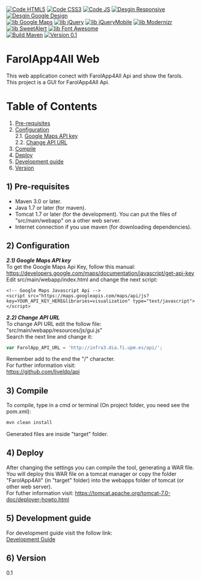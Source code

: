 [![Code HTML5](https://img.shields.io/badge/code-HTML5-blue.svg)](https://www.w3.org/TR/html5/)
[![Code CSS3](https://img.shields.io/badge/code-CSS3-blue.svg)](http://www.w3schools.com/css/css3_intro.asp)
[![Code JS](https://img.shields.io/badge/code-JS-blue.svg)](http://www.w3schools.com/js/)
[![Desgin Responsive](https://img.shields.io/badge/design-Responsive-blue.svg)](http://www.w3schools.com/html/html_responsive.asp)
[![Desgin Google Design](https://img.shields.io/badge/design-Google%20Design-blue.svg)](https://design.google.com/)  
[![lib Google Maps](https://img.shields.io/badge/lib-Google%20Maps-green.svg)](https://developers.google.com/maps/documentation/javascript/)
[![lib jQuery](https://img.shields.io/badge/lib-jQuery-green.svg)](https://jquery.com/)
[![lib jQueryMobile](https://img.shields.io/badge/lib-jQuery%20Mobile-green.svg)](https://jquerymobile.com/)
[![lib Modernizr](https://img.shields.io/badge/lib-Modernizr-green.svg)](https://modernizr.com/)
[![lib SweetAlert](https://img.shields.io/badge/lib-Bootstrap-green.svg)](http://getbootstrap.com/)
[![lib Font Awesome](https://img.shields.io/badge/lib-Font%20Awesome-green.svg)](http://fontawesome.io/)  
[![Build Maven](https://img.shields.io/badge/build-Maven-lightgrey.svg)](https://maven.apache.org/)
[![Version 0.1](https://img.shields.io/badge/Version-0.1-lightgrey.svg)](#version)

# FarolApp4All Web
This web application conect with FarolApp4All Api and show the farols.  
This project is a GUI for FarolApp4All Api.


# Table of Contents
1. [Pre-requisites](#pre-requisites)
2. [Configuration](#configuration)  
2.1. [Google Maps API key](#googleMapsApiKey)  
2.2. [Change API URL](#changeAPI_URL)  
3. [Compile](#compile)
4. [Deploy](#deploy)
5. [Development guide](#developmentGuide)
6. [Version](#version)  
  

## 1) Pre-requisites <a name="pre-requisites"></a>
* Maven 3.0 or later.
* Java 1.7 or later (for maven).
* Tomcat 1.7 or later (for the development). You can put the files of "src/main/webapp" on a other web server.
* Internet connection if you use maven (for downloading dependencies).

## 2) Configuration <a name="configuration"></a>
***2.1) Google Maps API key*** <a name="googleMapsApiKey"></a>   
To get the Google Maps Api Key, follow this manual:  
https://developers.google.com/maps/documentation/javascript/get-api-key  
Edit src/main/webapp/index.html and change the next script:  
```
<!-- Google Maps Javascript Api -->
<script src="https://maps.googleapis.com/maps/api/js?key=YOUR_API_KEY_HERE&libraries=visualization" type="text/javascript"></script>
```

***2.2) Change API URL*** <a name="changeAPI_URL"></a>  
To change API URL edit the follow file:  
"src/main/webapp/resources/js/gui.js"  
Search the next line and change it:  
```js
var FarolApp_API_URL = 'http://infra3.dia.fi.upm.es/api/';
```
Remember add to the end the "/" character.  
For further information visit:  
https://github.com/liveldp/api  

## 3) Compile <a name="compile"></a>

To compile, type in a cmd or terminal (On project folder, you need see the pom.xml):
```sh
mvn clean install
```

Generated files are inside "target" folder. 

## 4) Deploy <a name="deploy"></a>

After changing the settings you can compile the tool, generating a WAR file. You will deploy this WAR file on a tomcat manager or copy the folder "FarolApp4All" (in "target" folder) into the webapps folder of tomcat (or other web server).  
For futher information visit: https://tomcat.apache.org/tomcat-7.0-doc/deployer-howto.html

## 5) Development guide <a name="developmentGuide"></a>  

For development guide visit the follow link:  
[Development Guide](wiki/Development-guide)

## 6) Version <a name="version"></a>
0.1
